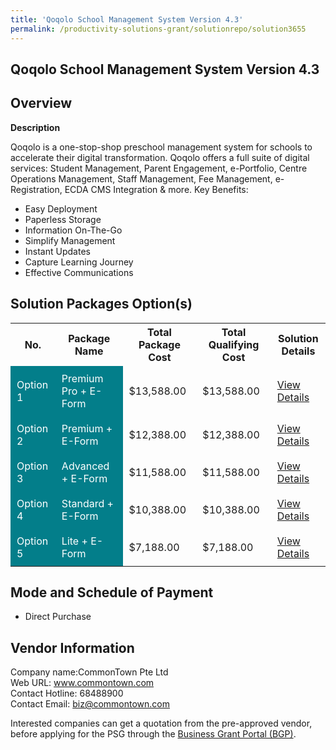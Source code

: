 ```yaml
---
title: 'Qoqolo School Management System Version 4.3'
permalink: /productivity-solutions-grant/solutionrepo/solution3655
---
```


## Qoqolo School Management System Version 4.3

## Overview

**Description**

Qoqolo is a one-stop-shop preschool management system for schools to accelerate their digital transformation.  Qoqolo offers a full suite of digital services: Student Management, Parent Engagement, e-Portfolio, Centre Operations Management, Staff Management, Fee Management, e-Registration, ECDA CMS Integration & more.
Key Benefits:
-	Easy Deployment
-	Paperless Storage
-	Information On-The-Go
-	Simplify Management
-	Instant Updates
-	Capture Learning Journey
-	Effective Communications

## Solution Packages Option(s)

<table>
<tr>
<th><b>No.</b></th>
<th><b>Package Name</b></th>
<th><b>Total Package Cost</b></th>
<th><b>Total Qualifying Cost</b></th>
<th><b>Solution Details</b></th>
</tr>
<tr>
<td style='padding: 10px; background-color: #037E8A; color: #FFFFFF;'>Option 1</td>
<td style='padding: 10px; background-color: #037E8A; color: #FFFFFF;'>Premium Pro + E-Form</td>
<td style='padding: 10px;'>$13,588.00</td>
<td style='padding: 10px;'>$13,588.00</td>
<td style='padding: 10px;'><a href='/images/psg/Commontown_Desensitised_Annex_3_Part_1.pdf' target='_blank'>View Details</a></td>
</tr>
<tr>
<td style='padding: 10px; background-color: #037E8A; color: #FFFFFF;'>Option 2</td>
<td style='padding: 10px; background-color: #037E8A; color: #FFFFFF;'>Premium + E-Form</td>
<td style='padding: 10px;'>$12,388.00</td>
<td style='padding: 10px;'>$12,388.00</td>
<td style='padding: 10px;'><a href='/images/psg/Commontown_Desensitised_Annex_3_Part_2.pdf' target='_blank'>View Details</a></td>
</tr>
<tr>
<td style='padding: 10px; background-color: #037E8A; color: #FFFFFF;'>Option 3</td>
<td style='padding: 10px; background-color: #037E8A; color: #FFFFFF;'>Advanced + E-Form</td>
<td style='padding: 10px;'>$11,588.00</td>
<td style='padding: 10px;'>$11,588.00</td>
<td style='padding: 10px;'><a href='/images/psg/Commontown_Desensitised_Annex_3_Part_3.pdf' target='_blank'>View Details</a></td>
</tr>
<tr>
<td style='padding: 10px; background-color: #037E8A; color: #FFFFFF;'>Option 4</td>
<td style='padding: 10px; background-color: #037E8A; color: #FFFFFF;'>Standard + E-Form</td>
<td style='padding: 10px;'>$10,388.00</td>
<td style='padding: 10px;'>$10,388.00</td>
<td style='padding: 10px;'><a href='/images/psg/Commontown_Desensitised_Annex_3_Part_4.pdf' target='_blank'>View Details</a></td>
</tr>
<tr>
<td style='padding: 10px; background-color: #037E8A; color: #FFFFFF;'>Option 5</td>
<td style='padding: 10px; background-color: #037E8A; color: #FFFFFF;'>Lite + E-Form</td>
<td style='padding: 10px;'>$7,188.00</td>
<td style='padding: 10px;'>$7,188.00</td>
<td style='padding: 10px;'><a href='/images/psg/Commontown_Desensitised_Annex_3_Part_5.pdf' target='_blank'>View Details</a></td>
</tr>
</table>

## Mode and Schedule of Payment

 - Direct Purchase

## Vendor Information

 Company name:CommonTown Pte Ltd<br>Web URL: www.commontown.com <br>Contact Hotline: 68488900 <br>Contact Email: biz@commontown.com 

Interested companies can get a quotation from the pre-approved vendor, before applying for the PSG through the <a href='https://www.businessgrants.gov.sg/' target='_blank' rel='noopener'>Business Grant Portal (BGP)</a>.

<script src="/jquery/resize-tables.js"></script>
